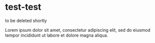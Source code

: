 # test-test
to be deleted shortly

Lorem ipsum dolor sit amet, consectetur adipiscing elit, sed do eiusmod tempor incididunt ut labore et dolore magna aliqua.
